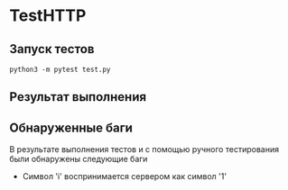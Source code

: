 # TestHTTP
## Запуск тестов
```
python3 -m pytest test.py
```
## Результат выполнения
## Обнаруженные баги
В результате выполнения тестов и с помощью ручного тестирования были обнаружены следующие баги
+ Символ 'i' воспринимается сервером как символ '1'
